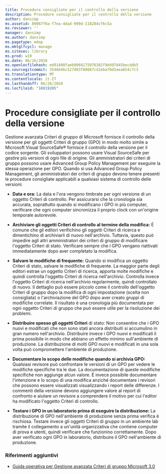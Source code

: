 ```yaml
---
title: Procedure consigliate per il controllo della versione
description: Procedure consigliate per il controllo della versione
author: dansimp
ms.assetid: 89067f6a-f7ea-4dad-999d-118284cf6c5a
ms.reviewer: ''
manager: dansimp
ms.author: dansimp
ms.pagetype: mdop
ms.mktglfcycl: manage
ms.sitesec: library
ms.prod: w10
ms.date: 06/16/2016
ms.openlocfilehash: ed91408faeb8968175976382f9dd97d45becddb5
ms.sourcegitcommit: 354664bc527d93f80687cd2eba70d1eea024c7c3
ms.translationtype: MT
ms.contentlocale: it-IT
ms.lasthandoff: 06/26/2020
ms.locfileid: "10819205"
---
```

# Procedure consigliate per il controllo della versione


Gestione avanzata Criteri di gruppo di Microsoft fornisce il controllo della versione per gli oggetti Criteri di gruppo (GPO) in modo molto simile a Microsoft Visual SourceSafe® fornisce il controllo della versione per il codice sorgente. Gli sviluppatori possono usare Visual SourceSafe per gestire più versioni di ogni file di origine. Gli amministratori dei criteri di gruppo possono usare Advanced Group Policy Management per eseguire la stessa operazione per GPO. Quando si usa Advanced Group Policy Management, gli amministratori dei criteri di gruppo devono tenere presenti le procedure consigliate applicabili a qualsiasi sistema di controllo delle versioni:

-   **Data e ora:** La data e l'ora vengono timbrate per ogni versione di un oggetto Criteri di controllo. Per assicurarsi che la cronologia sia accurata, soprattutto quando si modificano i GPO in più computer, verificare che ogni computer sincronizza il proprio clock con un'origine temporale autorevole.

-   **Archiviare gli oggetti Criteri di controllo al termine della modifica:** È comune che gli editori verifichino gli oggetti Criteri di ricerca e dimentichino di archiviarli di nuovo nell'archivio. Tuttavia, questo può impedire agli altri amministratori dei criteri di gruppo di modificare l'oggetto Criteri di stato. Verificare sempre che i GPO vengano riattivati immediatamente dopo aver completato la modifica.

-   **Salvare le modifiche di frequente:** Quando si modifica un oggetto Criteri di stato, salvare le modifiche di frequente. La maggior parte degli editori estrae un oggetto Criteri di ricerca, apporta molte modifiche e quindi controlla l'oggetto Criteri di ricerca nell'archivio. Controlla invece l'oggetto Criteri di ricerca nell'archivio regolarmente, quindi controllalo di nuovo. Il dettaglio può essere piccolo come il controllo dell'oggetto Criteri di gruppo dopo la modifica di ogni impostazione (scelta non consigliata) o l'archiviazione del GPO dopo aver creato gruppi di modifiche correlate. Il risultato è una cronologia più documentata per ogni oggetto Criteri di gruppo che può essere utile per la risoluzione dei problemi.

-   **Distribuire spesso gli oggetti Criteri** di stato: Non consentire che i GPO nuovi e modificati che non sono stati ancora distribuiti si accumulino in gran numero nell'archivio. Distribuire invece i GPO nuovi e modificati il prima possibile in modo che abbiano un effetto minimo sull'ambiente di produzione. La distribuzione di molti GPO nuovi e modificati in una sola volta può compromettere l'ambiente di produzione.

-   **Documentare lo scopo delle modifiche quando si archivia GPO:** Qualsiasi revisore può confrontare le versioni di un GPO per vedere le modifiche specifiche tra le due. La documentazione di queste modifiche specifiche non aggiunge alcun valore. È invece possibile documentare l'intenzione e lo scopo di una modifica anziché documentare i revisori che possono essere visualizzati visualizzando i report delle differenze. I commenti della versione devono aggiungere valore al report di confronto e aiutare un revisore a comprendere il motivo per cui l'editor ha modificato l'oggetto Criteri di controllo.

-   **Testare i GPO in un laboratorio prima di eseguire la distribuzione:** La distribuzione di GPO nell'ambiente di produzione senza prima verifica è rischiosa. Testare invece gli oggetti Criteri di gruppo in un ambiente lab tramite il collegamento a un'unità organizzativa che contiene computer di prova e utenti, quindi verificare che funzionino correttamente. Dopo aver verificato ogni GPO in laboratorio, distribuire il GPO nell'ambiente di produzione.

### Riferimenti aggiuntivi

-   [Guida operativa per Gestione avanzata Criteri di gruppo Microsoft 3.0](operations-guide-for-microsoft-advanced-group-policy-management-30-agpm30ops.md)

 

 





